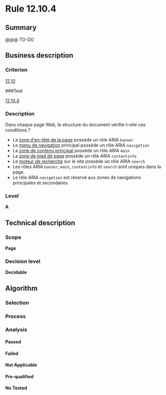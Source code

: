 # Rule 12.10.4

## Summary

@@@ TO-DO

## Business description

### Criterion

[12.10](http://references.modernisation.gouv.fr/referentiel-technique-0#crit-12-10)

###Test

[12.10.4](http://references.modernisation.gouv.fr/referentiel-technique-0#test-12.10.4)

### Description

Dans chaque page Web, la structure du document v&eacute;rifie-t-elle ces conditions ? 
 
 * La <a href="http://references.modernisation.gouv.fr/sites/default/files/RGAA3_RC2-1/glossaire.htm#mZoneHeader">zone d'en-t&ecirc;te de la page</a> poss&egrave;de un r&ocirc;le ARIA `banner` 
 * Le <a href="http://references.modernisation.gouv.fr/sites/default/files/RGAA3_RC2-1/glossaire.htm#mMenuNav">menu de navigation</a> principal poss&egrave;de un r&ocirc;le ARIA `navigation` 
 * La <a href="http://references.modernisation.gouv.fr/sites/default/files/RGAA3_RC2-1/glossaire.htm#mZoneMain">zone de contenu principal</a> poss&egrave;de un r&ocirc;le ARIA `main` 
 * La <a href="http://references.modernisation.gouv.fr/sites/default/files/RGAA3_RC2-1/glossaire.htm#mZoneFooter">zone de pied de page</a> poss&egrave;de un r&ocirc;le ARIA `contentinfo` 
 * Le <a href="http://references.modernisation.gouv.fr/sites/default/files/RGAA3_RC2-1/glossaire.htm#mMoteurRecherche">moteur de recherche</a> sur le site poss&egrave;de un r&ocirc;le ARIA `search` 
 * Les r&ocirc;les ARIA `banner`, `main`, `contentinfo` et `search` sont uniques dans la page. 
 * Le r&ocirc;le ARIA `navigation` est r&eacute;serv&eacute; aux zones de navigations principales et secondaires 


### Level

**A**

## Technical description

### Scope

**Page**

### Decision level

**Decidable**

## Algorithm

### Selection

### Process

### Analysis

#### Passed

#### Failed

#### Not Applicable

#### Pre-qualified

#### No Tested 






